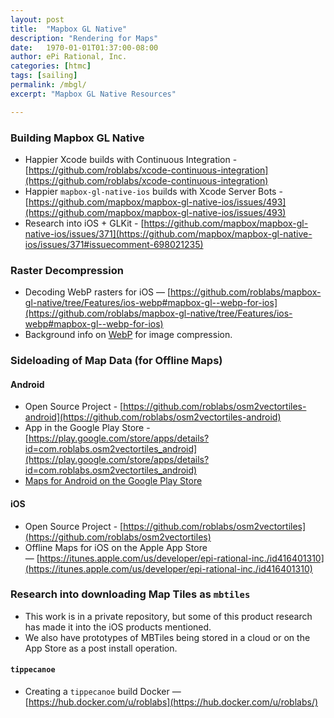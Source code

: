```yaml
---
layout: post
title:  "Mapbox GL Native"
description: "Rendering for Maps"
date:   1970-01-01T01:37:00-08:00
author: ePi Rational, Inc.
categories: [htmc]
tags: [sailing]
permalink: /mbgl/
excerpt: "Mapbox GL Native Resources"

---
```


### Building Mapbox GL Native

* Happier Xcode builds with Continuous Integration - [https://github.com/roblabs/xcode-continuous-integration](https://github.com/roblabs/xcode-continuous-integration)
* Happier `mapbox-gl-native-ios` builds with Xcode Server Bots - [https://github.com/mapbox/mapbox-gl-native-ios/issues/493](https://github.com/mapbox/mapbox-gl-native-ios/issues/493)
* Research into iOS + GLKit - [https://github.com/mapbox/mapbox-gl-native-ios/issues/371](https://github.com/mapbox/mapbox-gl-native-ios/issues/371#issuecomment-698021235)

### Raster Decompression

* Decoding WebP rasters for iOS — [https://github.com/roblabs/mapbox-gl-native/tree/Features/ios-webp#mapbox-gl--webp-for-ios](https://github.com/roblabs/mapbox-gl-native/tree/Features/ios-webp#mapbox-gl--webp-for-ios)
* Background info on [WebP](https://roblabs.com/webp) for image compression.

### Sideloading of Map Data (for Offline Maps)

#### Android
  * Open Source Project - [https://github.com/roblabs/osm2vectortiles-android](https://github.com/roblabs/osm2vectortiles-android)
  * App in the Google Play Store - [https://play.google.com/store/apps/details?id=com.roblabs.osm2vectortiles_android](https://play.google.com/store/apps/details?id=com.roblabs.osm2vectortiles_android)
  * [Maps for Android on the Google Play Store](https://play.google.com/store/apps/developer?id=ePi+Rational,+Inc)

#### iOS
  * Open Source Project - [https://github.com/roblabs/osm2vectortiles](https://github.com/roblabs/osm2vectortiles)
  * Offline Maps for iOS on the Apple App Store — [https://itunes.apple.com/us/developer/epi-rational-inc./id416401310](https://itunes.apple.com/us/developer/epi-rational-inc./id416401310)

### Research into downloading Map Tiles as `mbtiles`

* This work is in a private repository, but some of this product research has made it into the iOS products mentioned.
* We also have prototypes of MBTiles being stored in a cloud or on the App Store as a post install operation.

#### `tippecanoe`

* Creating a `tippecanoe` build Docker — [https://hub.docker.com/u/roblabs](https://hub.docker.com/u/roblabs/)
